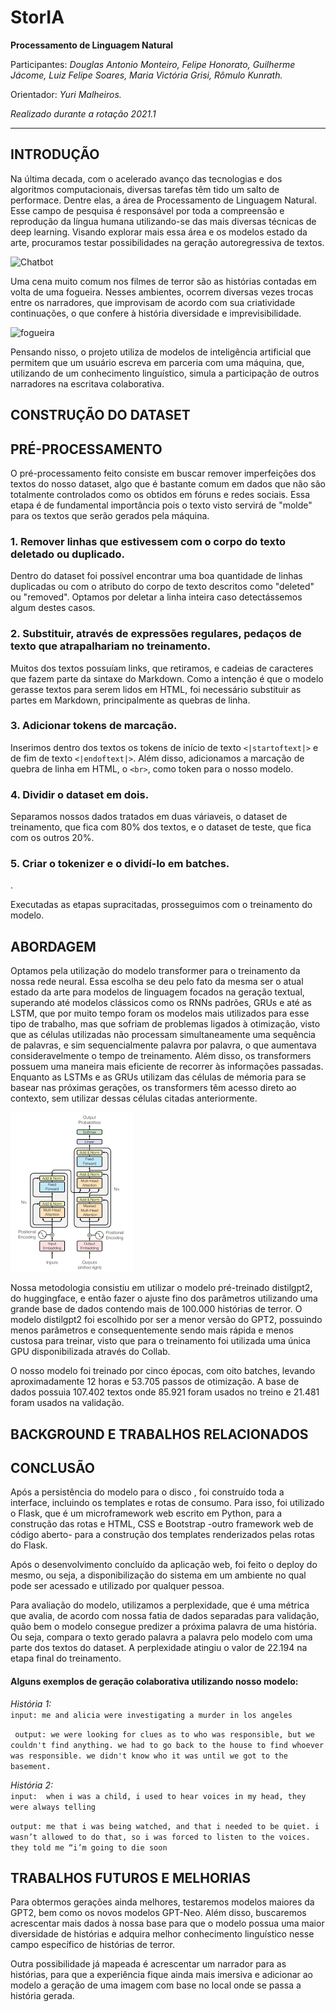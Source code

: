 # StorIA
**Processamento de Linguagem Natural**

Participantes: *Douglas Antonio Monteiro, Felipe Honorato, Guilherme Jácome, Luiz Felipe Soares, Maria Victória Grisi, Rômulo Kunrath.*


Orientador: *Yuri Malheiros.*

*Realizado durante a rotação 2021.1*
*** 
## **INTRODUÇÃO** <!-- Felipe -->

Na última decada, com o acelerado avanço das tecnologias e dos algoritmos computacionais, diversas tarefas têm tido um salto de performace. Dentre elas, a área de Processamento de Linguagem Natural. Esse campo de pesquisa é responsável por toda a compreensão e reprodução da língua humana utilizando-se das mais diversas técnicas de deep learning. Visando explorar mais essa área e os modelos estado da arte, procuramos testar possibilidades na geração autoregressiva de textos. 

![Chatbot](article\images\chatbot.png)

Uma cena muito comum nos filmes de terror são as histórias contadas em volta de uma fogueira. Nesses ambientes, ocorrem diversas vezes trocas entre os narradores, que improvisam de acordo com sua criatividade continuações, o que confere à história diversidade e imprevisibilidade.

![fogueira](article\images\fogueira.jpg)

Pensando nisso, o projeto utiliza de modelos de inteligência artificial que permitem que um usuário escreva em parceria com uma máquina, que, utilizando de um conhecimento linguístico, simula a participação de outros narradores na escritava colaborativa.


## **CONSTRUÇÃO DO DATASET** <!-- Rômulo -->

## **PRÉ-PROCESSAMENTO** <!-- Victória -->

O pré-processamento feito consiste em buscar remover imperfeições dos textos do nosso dataset, algo que é bastante comum em dados que não são totalmente controlados como os obtidos em fóruns e redes sociais. Essa etapa é de fundamental importância pois o texto visto servirá de "molde" para os textos que serão gerados pela máquina.

### **1. Remover linhas que estivessem com o corpo do texto deletado ou duplicado.**
Dentro do dataset foi possível encontrar uma boa quantidade de linhas duplicadas ou com o atributo do corpo de texto descritos como "deleted" ou "removed". Optamos por deletar a linha inteira caso detectássemos algum destes casos.
### **2. Substituir, através de expressões regulares, pedaços de texto que atrapalhariam no treinamento.**
Muitos dos textos possuíam links, que retiramos, e cadeias de caracteres que fazem parte da sintaxe do Markdown. Como a intenção é que o modelo gerasse textos para serem lidos em HTML, foi necessário substituir as partes em Markdown, principalmente as quebras de linha.
### **3. Adicionar tokens de marcação.**
Inserimos dentro dos textos os tokens de início de texto ```<|startoftext|>``` e de fim de texto ```<|endoftext|>```. Além disso, adicionamos a marcação de quebra de linha em HTML, o ```<br>```, como token para o nosso modelo.
### **4. Dividir o dataset em dois.**
Separamos nossos dados tratados em duas váriaveis, o dataset de treinamento, que fica com 80% dos textos, e o dataset de teste, que fica com os outros 20%.
### **5. Criar o tokenizer e o dividí-lo em batches.**  

.

Executadas as etapas supracitadas, prosseguimos com o treinamento do modelo. 

## **ABORDAGEM** <!-- Guilherme -->

Optamos pela utilização do modelo transformer para o treinamento da nossa rede neural. Essa escolha se deu pelo fato da mesma ser o atual estado da arte para modelos de linguagem focados na geração textual, superando até modelos clássicos como os RNNs padrões, GRUs e até as LSTM, que por muito tempo foram os modelos mais utilizados para esse tipo de trabalho, mas que sofriam de problemas ligados à otimização, visto que as células utilizadas não processam simultaneamente uma sequência de palavras, e sim sequencialmente palavra por palavra, o que aumentava consideravelmente o tempo de treinamento. Além disso, os transformers possuem uma maneira mais eficiente de recorrer às informações passadas. Enquanto as LSTMs e as GRUs utilizam das células de mémoria para se basear nas próximas gerações, os transformers têm acesso direto ao contexto, sem utilizar dessas células citadas anteriormente.

![transformers](article\images\transformers.png)

Nossa metodologia consistiu em utilizar o modelo pré-treinado distilgpt2, do huggingface, e então fazer o ajuste fino dos parâmetros utilizando uma grande base de dados contendo mais de 100.000 histórias de terror. O modelo distilgpt2 foi escolhido por ser a menor versão do GPT2, possuindo menos parâmetros e consequentemente sendo mais rápida e menos custosa para treinar, visto que para o treinamento foi utilizada uma única GPU disponibilizada através do Collab.

O nosso modelo foi treinado por cinco épocas, com oito batches, levando aproximadamente 12 horas e 53.705 passos de otimização. A base de dados possuia 107.402 textos onde 85.921 foram usados no treino e 21.481 foram usados na validação.

## **BACKGROUND E TRABALHOS RELACIONADOS** <!-- Douglas -->

## **CONCLUSÃO** <!-- Luiz -->

<!-- NOTES
1. escrever qual foi o tipo de persistencia escolhida - 1
2. escrever sobre o deploy da aplicação (qual ferramenta?) - 2
-->
Após a persistência do modelo para o disco <!--1-->, foi construído toda a interface, incluindo os templates e rotas de consumo. Para isso, foi utilizado o Flask, que é um microframework web escrito em Python, para a construção das rotas e HTML, CSS e Bootstrap -outro framework web de código aberto- para a construção dos templates renderizados pelas rotas do Flask.
<!--2-->
Após o desenvolvimento concluído da aplicação web, foi feito o deploy do mesmo, ou seja, a disponibilização do sistema em um ambiente no qual pode ser acessado e utilizado por qualquer pessoa. <!--Qual ferramenta?-->

Para avaliação do modelo, utilizamos a perplexidade, que é uma métrica que avalia, de acordo com nossa fatia de dados separadas para validação, quão bem o modelo consegue predizer a próxima palavra de uma história. Ou seja, compara o texto gerado palavra a palavra pelo modelo com uma parte dos textos do dataset. A perplexidade atingiu o valor de  22.194 na etapa final do treinamento.

#### **Alguns exemplos de geração colaborativa utilizando nosso modelo**: 

_História 1:_    
```input: me and alicia were investigating a murder in los angeles```
 

``` output: we were looking for clues as to who was responsible, but we couldn't find anything. we had to go back to the house to find whoever was responsible. we didn't know who it was until we got to the basement.```  

_História 2:_  
```input:  when i was a child, i used to hear voices in my head, they were always telling```

```output: me that i was being watched, and that i needed to be quiet. i wasn’t allowed to do that, so i was forced to listen to the voices. they told me “i’m going to die soon```  

## **TRABALHOS FUTUROS E MELHORIAS**
Para obtermos gerações ainda melhores, testaremos modelos maiores da GPT2, bem como os novos modelos GPT-Neo. Além disso, buscaremos acrescentar mais dados à nossa base para que o modelo possua uma maior diversidade de histórias e adquira melhor conhecimento linguístico nesse campo específico de histórias de terror.

Outra possibilidade já mapeada é acrescentar um narrador para as histórias, para que a experiência fique ainda mais imersiva e adicionar ao modelo a geração de uma imagem com base no local onde se passa a história gerada.